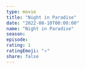 ```yaml
--- 
type: movie 
title: "Night in Paradise" 
date: "2022-08-10T00:00:00" 
name: "Night in Paradise" 
season: 
episode: 
rating: 1 
ratingEmoji: "⭐️" 
share: false 
---
```

